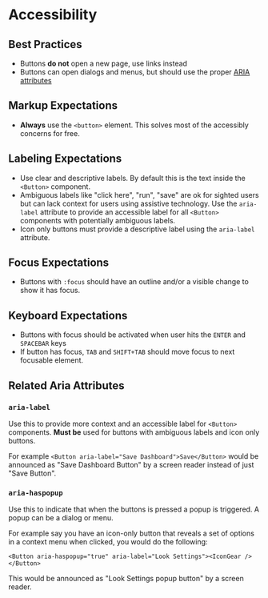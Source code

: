 # Accessibility

## Best Practices
- Buttons **do not** open a new page, use links instead
- Buttons can open dialogs and menus, but should use the proper [ARIA attributes](#related-aria-attributes)

## Markup Expectations
- **Always** use the `<button>` element. This solves most of the accessibly concerns for free.

## Labeling Expectations
- Use clear and descriptive labels. By default this is the text inside the `<Button>` component.
- Ambiguous labels like "click here", "run", "save" are ok for sighted users but can lack context for users using assistive technology. Use the `aria-label` attribute to provide an accessible label for all `<Button>` components with potentially ambiguous labels.
- Icon only buttons must provide a descriptive label using the `aria-label` attribute.

## Focus Expectations

- Buttons with `:focus` should have an outline and/or a visible change to show it has focus.

## Keyboard Expectations

- Buttons with focus should be activated when user hits the `ENTER` and `SPACEBAR` keys
- If button has focus, `TAB` and `SHIFT+TAB` should move focus to next focusable element.

## Related Aria Attributes

### `aria-label`
Use this to provide more context and an accessible label for `<Button>` components. **Must be** used for buttons with ambiguous labels and icon only buttons.

For example `<Button aria-label="Save Dashboard">Save</Button>` would be announced as "Save Dashboard Button" by a screen reader instead of just "Save Button".

### `aria-haspopup`
Use this to indicate that when the buttons is pressed a popup is triggered. A popup can be a dialog or menu.

For example say you have an icon-only button that reveals a set of options in a context menu when clicked, you would do the following:

```
<Button aria-haspopup="true" aria-label="Look Settings"><IconGear /></Button>
```
This would be announced as "Look Settings popup button" by a screen reader.




